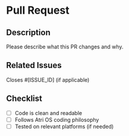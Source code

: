 # Pull Request

## Description
Please describe what this PR changes and why.

## Related Issues
Closes #[ISSUE_ID] (if applicable)

## Checklist
- [ ] Code is clean and readable
- [ ] Follows Atri OS coding philosophy
- [ ] Tested on relevant platforms (if needed)
